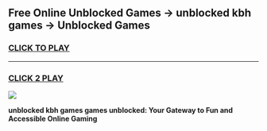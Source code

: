 
## Free Online Unblocked Games → unblocked kbh games → Unblocked Games
<h3>
<a href="https://premium.freeplayer.one?title=unblocked_kbh_games&ref=21F">CLICK TO PLAY</a></h3>
<hr>

<h3>
<a href="https://premium.freeplayer.one?title=unblocked_kbh_games&ref=21F">CLICK 2 PLAY</a>
  
</h3>

<a href="https://premium.freeplayer.one?title=unblocked_kbh_games&ref=21F/"><img src="https://clearcache.store/games.png"></a>


**unblocked kbh games games unblocked: Your Gateway to Fun and Accessible Online Gaming**
